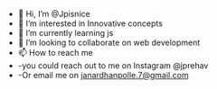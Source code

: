 - 👋 Hi, I’m @Jpisnice
- 👀 I’m interested in Innovative concepts
- 🌱 I’m currently learning js
- 💞️ I’m looking to collaborate on web development
- 📫 How to reach me 
- -you could reach out to me on Instagram @jprehav
- -Or email me on janardhanpolle.7@gmail.com

<!---
Jpisnice/Jpisnice is a ✨ special ✨ repository because its `README.md` (this file) appears on your GitHub profile.
You can click the Preview link to take a look at your changes.
--->

